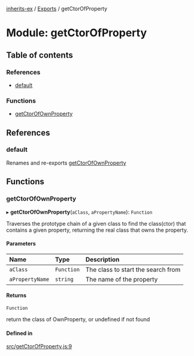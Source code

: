 [inherits-ex](../README.md) / [Exports](../modules.md) / getCtorOfProperty

# Module: getCtorOfProperty

## Table of contents

### References

- [default](getCtorOfProperty.md#default)

### Functions

- [getCtorOfOwnProperty](getCtorOfProperty.md#getctorofownproperty)

## References

### default

Renames and re-exports [getCtorOfOwnProperty](getCtorOfProperty.md#getctorofownproperty)

## Functions

### getCtorOfOwnProperty

▸ **getCtorOfOwnProperty**(`aClass`, `aPropertyName`): `Function`

Traverses the prototype chain of a given class to find the class(ctor) that contains a given property, returning the real class that owns the property.

#### Parameters

| Name | Type | Description |
| :------ | :------ | :------ |
| `aClass` | `Function` | The class to start the search from |
| `aPropertyName` | `string` | The name of the property |

#### Returns

`Function`

return the class of OwnProperty, or undefined if not found

#### Defined in

[src/getCtorOfProperty.js:9](https://github.com/snowyu/inherits-ex.js/blob/716ae31/src/getCtorOfProperty.js#L9)

